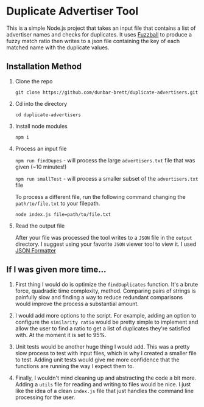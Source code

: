 # Duplicate Advertiser Tool

This is a simple Node.js project that takes an input file that contains a list of advertiser names and checks for duplicates. It uses [Fuzzball](https://www.npmjs.com/package/fuzzball) to produce a fuzzy match ratio then writes to a json file containing the key of each matched name with the duplicate values. 

## Installation Method
1. Clone the repo

    `git clone https://github.com/dunbar-brett/duplicate-advertisers.git`
2. Cd into the directory

    `cd duplicate-advertisers`
3. Install node modules

    `npm i`
4. Process an input file

    `npm run findDupes` - will process the large `advertisers.txt` file that was given (~10 minutes!)
    
    `npm run smallTest` - will process a smaller subset of the `advertisers.txt` file
    
    To process a different file, run the following command changing the `path/to/file.txt` to your filepath.

    `node index.js file=path/to/file.txt`

5. Read the output file

    After your file was processed the tool writes to a `JSON` file in the `output` directory. I suggest using your favorite `JSON` viewer tool to view it. I used [JSON Formatter](https://jsonformatter.org/json-viewer)

## If I was given more time...

1. First thing I would do is optimize the `findDuplicates` function. It's a brute force, quadradic time complexity, method. Comparing pairs of strings is painfully slow and finding a way to reduce redundant comparisons would improve the process a substantial amount.

2. I would add more options to the script. For example, adding an option to configure the `similarity ratio` would be pretty simple to implement and allow the user to find a ratio to get a list of duplicates they're satisfied with. At the moment it is set to 95%.

3. Unit tests would be another huge thing I would add. This was a pretty slow process to test with input files, which is why I created a smaller file to test. Adding unit tests would give me more confidence that the functions are running the way I expect them to. 

4. Finally, I wouldn't mind cleaning up and abstracting the code a bit more. Adding a `utils` file for reading and writing to files would be nice. I just like the idea of a clean `index.js` file that just handles the command line processing for the user.

